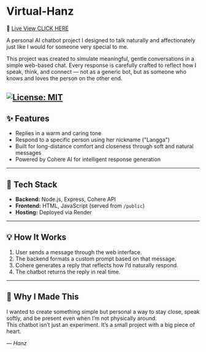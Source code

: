 # Virtual-Hanz

💌 [Live View CLICK HERE](https://mwamwam.github.io/Virtual-Hanz/)




A personal AI chatbot project I designed to talk naturally and affectionately just like I would for someone very special to me.

This project was created to simulate meaningful, gentle conversations in a simple web-based chat. Every response is carefully crafted to reflect how I speak, think, and connect — not as a generic bot, but as someone who knows and loves the person on the other end.


[![License: MIT](https://img.shields.io/badge/License-MIT-yellow.svg)](https://opensource.org/licenses/MIT)
---

## ✨ Features

- Replies in a warm and caring tone
- Respond to a specific person using her nickname ("Langga")
- Built for long-distance comfort and closeness through soft and natural messages
- Powered by Cohere AI for intelligent response generation

---

## 🔧 Tech Stack

- **Backend:** Node.js, Express, Cohere API
- **Frontend:** HTML, JavaScript (served from `/public`)
- **Hosting:** Deployed via Render

---

## 💡 How It Works

1. User sends a message through the web interface.
2. The backend formats a custom prompt based on that message.
3. Cohere generates a reply that reflects how I’d naturally respond.
4. The chatbot returns the reply in real time.

---

## 🧠 Why I Made This

I wanted to create something simple but personal a way to stay close, speak softly, and be present even when I’m not physically around.  
This chatbot isn’t just an experiment. It’s a small project with a big piece of heart.

— *Hanz*